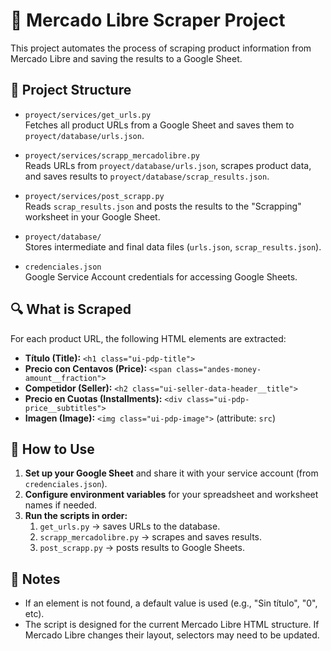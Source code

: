 # 🛒 Mercado Libre Scraper Project

This project automates the process of scraping product information from Mercado Libre and saving the results to a Google Sheet.

## 📂 Project Structure

- `proyect/services/get_urls.py`  
  Fetches all product URLs from a Google Sheet and saves them to `proyect/database/urls.json`.

- `proyect/services/scrapp_mercadolibre.py`  
  Reads URLs from `proyect/database/urls.json`, scrapes product data, and saves results to `proyect/database/scrap_results.json`.

- `proyect/services/post_scrapp.py`  
  Reads `scrap_results.json` and posts the results to the "Scrapping" worksheet in your Google Sheet.

- `proyect/database/`  
  Stores intermediate and final data files (`urls.json`, `scrap_results.json`).

- `credenciales.json`  
  Google Service Account credentials for accessing Google Sheets.

## 🔍 What is Scraped
For each product URL, the following HTML elements are extracted:

- **Título (Title):** `<h1 class="ui-pdp-title">`  
- **Precio con Centavos (Price):** `<span class="andes-money-amount__fraction">`  
- **Competidor (Seller):** `<h2 class="ui-seller-data-header__title">`  
- **Precio en Cuotas (Installments):** `<div class="ui-pdp-price__subtitles">`  
- **Imagen (Image):** `<img class="ui-pdp-image">` (attribute: `src`)

## 🚀 How to Use
1. **Set up your Google Sheet** and share it with your service account (from `credenciales.json`).
2. **Configure environment variables** for your spreadsheet and worksheet names if needed.
3. **Run the scripts in order:**
   1. `get_urls.py` → saves URLs to the database.
   2. `scrapp_mercadolibre.py` → scrapes and saves results.
   3. `post_scrapp.py` → posts results to Google Sheets.

## 📝 Notes
- If an element is not found, a default value is used (e.g., "Sin título", "0", etc).
- The script is designed for the current Mercado Libre HTML structure. If Mercado Libre changes their layout, selectors may need to be updated.


